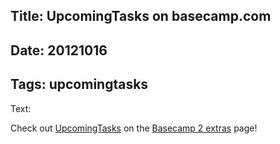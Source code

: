 Title: UpcomingTasks on basecamp.com
----
Date: 20121016
----
Tags: upcomingtasks
----
Text:

Check out [UpcomingTasks](http://upcomingtasks.com) on the [Basecamp 2 extras](https://basecamp.com/2/extras) page!</p>
